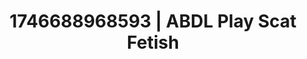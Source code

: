---
categories:
- Fantasy lover
- Audio stimulation
- AI-generated
- Fantasy kink
- Roleplay fantasies
- Soft spanking
- ASMR
- Cosplay
image: /assets/images/1746688968593.jpg
layout: post
seo:
  description: Featured content with premium ABDL Play, Scat Fetish. HD images available.
  keywords: ABDL Play, Scat Fetish
  og_image: /assets/images/1746688968593.jpg
  schema_type: VisualArtwork
tags:
- ABDL Play
- '#1746688968593'
- Scat Fetish
title: 1746688968593 | ABDL Play Scat Fetish
---